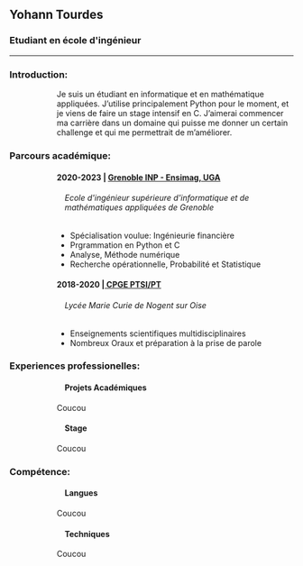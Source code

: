 ## Yohann Tourdes
### Etudiant en école d'ingénieur
---

<div >
    <h3>Introduction:</h3>
    <p style="
        margin-left: 6em;"
    >
        Je suis un étudiant en informatique et en mathématique
        appliquées. J’utilise principalement Python pour le moment, et je
        viens de faire un stage intensif en C. J’aimerai commencer ma
        carrière dans un domaine qui puisse me donner un certain
        challenge et qui me permettrait de m’améliorer.
    </p>
</div>

<div >
    <h3>Parcours académique:</h3>
    <div style="margin-left: 6em;">
        <h4>2020-2023 | <a href="https://ensimag.grenoble-inp.fr/">Grenoble INP - Ensimag, UGA</a></h4>
        <h6 style="margin-left: 1em">Ecole d'ingénieur supérieure d'informatique et de mathématiques appliquées de Grenoble</h6>
        <p> 
        <ul>
            <li>Spécialisation voulue: Ingénieurie financière
            <li>Prgrammation en Python et C
            <li>Analyse, Méthode numérique
            <li>Recherche opérationnelle, Probabilité et Statistique
        </ul>
        </p>
    </div>
    <div style="margin-left: 6em;">
        <h4>2018-2020 |<a href="https://marie-curie-nogent-sur-oise.ac-amiens.fr/"> CPGE PTSI/PT</a></h4>
        <h6 style="margin-left: 1em">Lycée Marie Curie de Nogent sur Oise</h6>
        <p> 
        <ul>
            <li>Enseignements scientifiques multidisciplinaires
            <li>Nombreux Oraux et préparation à la prise de parole
        </ul>
        </p>
    </div>
</div>

<div >
    <h3>Experiences professionelles:</h3>
    <div style="
        margin-left: 6em;"
    >
        <h4 style="margin-left: 1em;" >Projets Académiques</h4>
        <p>Coucou</p>
    </div>
    <div style="
        margin-left: 6em;"
    >
        <h4 style="margin-left: 1em;" >Stage</h4>
        <p>Coucou</p>
    </div>
</div>

<div >
    <h3>Compétence:</h3>
    <div style="
        margin-left: 6em;"
    >
        <h4 style="margin-left: 1em;" >Langues</h4>
        <p>Coucou</p>
    </div>
    <div style="
        margin-left: 6em;"
    >
        <h4 style="margin-left: 1em;" >Techniques</h4>
        <p>Coucou</p>
    </div>
</div>
